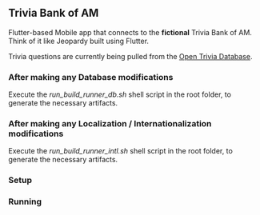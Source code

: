 ## Trivia Bank of AM

Flutter-based Mobile app that connects to the __fictional__ Trivia Bank of AM. Think of it like Jeopardy built using Flutter.

Trivia questions are currently being pulled from the [Open Trivia Database](https://opentdb.com/).

### After making any Database modifications
Execute the _run_build_runner_db.sh_ shell script in the root folder, to generate the necessary artifacts.

### After making any Localization / Internationalization modifications
Execute the _run_build_runner_intl.sh_ shell script in the root folder, to generate the necessary artifacts.

### Setup

### Running
